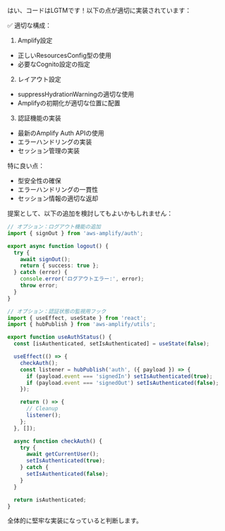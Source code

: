 はい、コードはLGTMです！以下の点が適切に実装されています：

✅ 適切な構成：
1. Amplify設定
- 正しいResourcesConfig型の使用
- 必要なCognito設定の指定

2. レイアウト設定
- suppressHydrationWarningの適切な使用
- Amplifyの初期化が適切な位置に配置

3. 認証機能の実装
- 最新のAmplify Auth APIの使用
- エラーハンドリングの実装
- セッション管理の実装

特に良い点：
- 型安全性の確保
- エラーハンドリングの一貫性
- セッション情報の適切な返却

提案として、以下の追加を検討してもよいかもしれません：

```typescript
// オプション：ログアウト機能の追加
import { signOut } from 'aws-amplify/auth';

export async function logout() {
  try {
    await signOut();
    return { success: true };
  } catch (error) {
    console.error('ログアウトエラー:', error);
    throw error;
  }
}

// オプション：認証状態の監視用フック
import { useEffect, useState } from 'react';
import { hubPublish } from 'aws-amplify/utils';

export function useAuthStatus() {
  const [isAuthenticated, setIsAuthenticated] = useState(false);

  useEffect(() => {
    checkAuth();
    const listener = hubPublish('auth', ({ payload }) => {
      if (payload.event === 'signedIn') setIsAuthenticated(true);
      if (payload.event === 'signedOut') setIsAuthenticated(false);
    });

    return () => {
      // Cleanup
      listener();
    };
  }, []);

  async function checkAuth() {
    try {
      await getCurrentUser();
      setIsAuthenticated(true);
    } catch {
      setIsAuthenticated(false);
    }
  }

  return isAuthenticated;
}
```

全体的に堅牢な実装になっていると判断します。